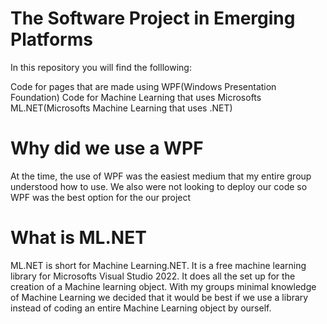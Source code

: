 # The Software Project in Emerging Platforms 
In this repository you will find the folllowing:

Code for pages that are made using WPF(Windows Presentation Foundation)
Code for Machine Learning that uses Microsofts ML.NET(Microsofts Machine Learning that uses .NET)

# Why did we use a WPF
At the time, the use of WPF was the easiest medium that my entire group understood how to use. We also were not looking to deploy our code so WPF was the best option for the our project

# What is ML.NET

ML.NET is short for Machine Learning.NET. It is a free machine learning library for Microsofts Visual Studio 2022. It does all the set up for the creation of a Machine learning object. With my groups minimal knowledge of Machine Learning we decided that it would be best if we use a library instead of coding an entire Machine Learning object by ourself. 


